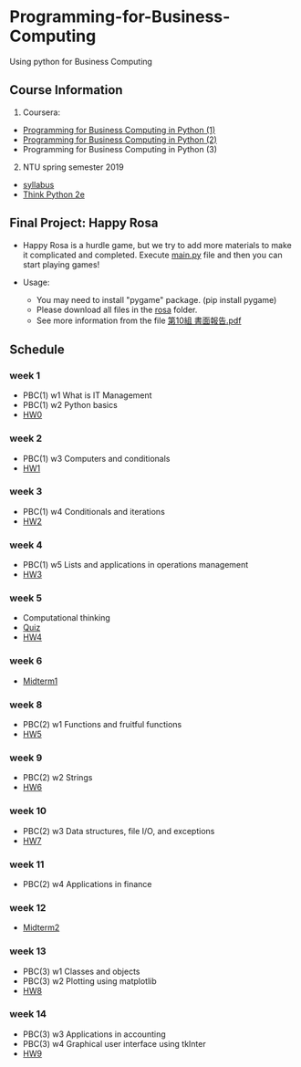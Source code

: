 # Programming-for-Business-Computing
Using python for Business Computing

## Course Information
1. Coursera: 
- [Programming for Business Computing in Python (1)](https://www.coursera.org/learn/pbc1)
- [Programming for Business Computing in Python (2)](https://www.coursera.org/learn/pbc2)
- Programming for Business Computing in Python (3)
2. NTU spring semester 2019
- [syllabus](https://github.com/tzuhsuancheng/Programming-for-Business-Computing/blob/master/PBC107-2_syllabus190218.pdf)
- [Think Python 2e](https://greenteapress.com/wp/think-python-2e/)

## Final Project: Happy Rosa
- Happy Rosa is a hurdle game, but we try to add more materials to make it complicated and completed. Execute [main.py](https://github.com/tzuhsuancheng/Programming-for-Business-Computing/blob/master/final_project/rosa/main.py) file and then you can start playing games!

- Usage:
  - You may need to install "pygame" package. (pip install pygame)
  - Please download all files in the [rosa](https://github.com/tzuhsuancheng/Programming-for-Business-Computing/tree/master/final_project) folder.
  - See more information from the file [第10組 書面報告.pdf](https://github.com/tzuhsuancheng/Programming-for-Business-Computing/blob/master/final_project/%E7%AC%AC10%E7%B5%84%20%E6%9B%B8%E9%9D%A2%E5%A0%B1%E5%91%8A.pdf)

## Schedule
### week 1
- PBC(1) w1 What is IT Management
- PBC(1) w2 Python basics
- [HW0](https://github.com/tzuhsuancheng/Programming-for-Business-Computing/tree/master/hw0)

### week 2
- PBC(1) w3 Computers and conditionals
- [HW1](https://github.com/tzuhsuancheng/Programming-for-Business-Computing/tree/master/hw1)

### week 3
- PBC(1) w4 Conditionals and iterations
- [HW2](https://github.com/tzuhsuancheng/Programming-for-Business-Computing/tree/master/hw2)

### week 4
- PBC(1) w5 Lists and applications in operations management
- [HW3](https://github.com/tzuhsuancheng/Programming-for-Business-Computing/tree/master/hw3)

### week 5 
- Computational thinking
- [Quiz](https://github.com/tzuhsuancheng/Programming-for-Business-Computing/tree/master/quiz)
- [HW4](https://github.com/tzuhsuancheng/Programming-for-Business-Computing/tree/master/hw4)

### week 6
- [Midterm1](https://github.com/tzuhsuancheng/Programming-for-Business-Computing/tree/master/midterm1)

### week 8
- PBC(2) w1 Functions and fruitful functions
- [HW5](https://github.com/tzuhsuancheng/Programming-for-Business-Computing/tree/master/hw5)

### week 9
- PBC(2) w2 Strings
- [HW6](https://github.com/tzuhsuancheng/Programming-for-Business-Computing/tree/master/hw6)

### week 10
- PBC(2) w3 Data structures, file I/O, and exceptions
- [HW7](https://github.com/tzuhsuancheng/Programming-for-Business-Computing/tree/master/hw7)

### week 11
- PBC(2) w4 Applications in finance

### week 12
- [Midterm2](https://github.com/tzuhsuancheng/Programming-for-Business-Computing/tree/master/midterm2)

### week 13
- PBC(3) w1 Classes and objects
- PBC(3) w2 Plotting using matplotlib
- [HW8](https://github.com/tzuhsuancheng/Programming-for-Business-Computing/tree/master/hw8)

### week 14
- PBC(3) w3 Applications in accounting
- PBC(3) w4 Graphical user interface using tkInter
- [HW9](https://github.com/tzuhsuancheng/Programming-for-Business-Computing/tree/master/hw9)
